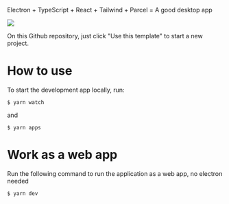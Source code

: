 Electron + TypeScript + React + Tailwind + Parcel = A good desktop app

![](https://i.imgur.com/xFrUMHR.png)

On this Github repository, just click "Use this template" to start a new project.

# How to use

To start the development app locally, run:

    $ yarn watch

and

    $ yarn apps

# Work as a web app

Run the following command to run the application as a web app, no electron needed

    $ yarn dev
